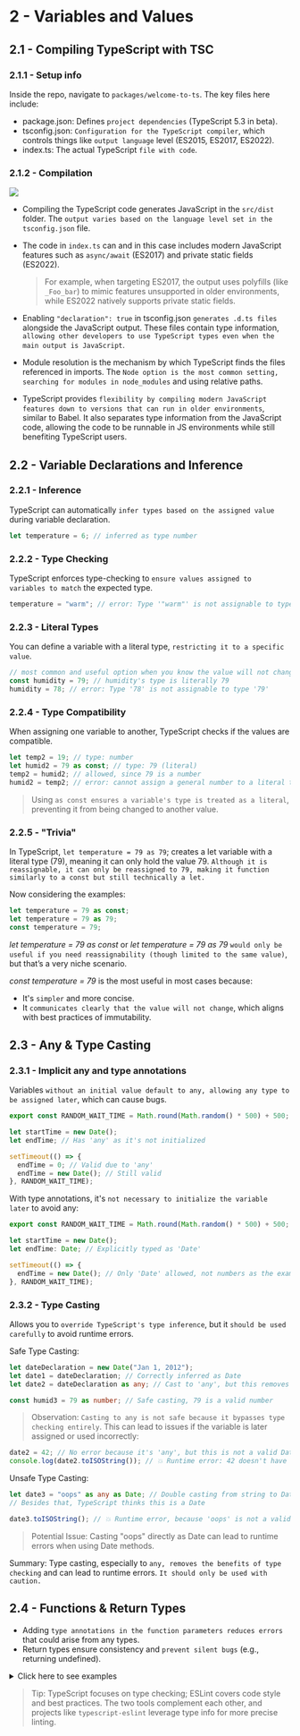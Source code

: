 # 2 - Variables and Values

## 2.1 - Compiling TypeScript with TSC

### 2.1.1 - Setup info

Inside the repo, navigate to `packages/welcome-to-ts`. The key files here include:

- package.json: Defines `project dependencies` (TypeScript 5.3 in beta).
- tsconfig.json: `Configuration for the TypeScript compiler`, which controls things like `output language` level (ES2015, ES2017, ES2022).
- index.ts: The actual TypeScript `file with code`.

### 2.1.2 - Compilation

![](https://i.imgur.com/DB7XEjg.png)

- Compiling the TypeScript code generates JavaScript in the `src/dist` folder. The `output varies based on the language level set in the tsconfig.json` file.
- The code in `index.ts` can and in this case includes modern JavaScript features such as `async/await` (ES2017) and private static fields (ES2022).

  > For example, when targeting ES2017, the output uses polyfills (like `_Foo_bar`) to mimic features unsupported in older environments, while ES2022 natively supports private static fields.

- Enabling `"declaration": true` in tsconfig.json `generates .d.ts files` alongside the JavaScript output. These files contain type information, `allowing other developers to use TypeScript types even when the main output is JavaScript`.

- Module resolution is the mechanism by which TypeScript finds the files referenced in imports. The `Node option is the most common setting, searching for modules in node_modules` and using relative paths.

- TypeScript provides `flexibility by compiling modern JavaScript features down to versions that can run in older environments`, similar to Babel. It also separates type information from the JavaScript code, allowing the code to be runnable in JS environments while still benefiting TypeScript users.

## 2.2 - Variable Declarations and Inference

### 2.2.1 - Inference

TypeScript can automatically `infer types based on the assigned value` during variable declaration.

```ts
let temperature = 6; // inferred as type number
```

### 2.2.2 - Type Checking

TypeScript enforces type-checking to `ensure values assigned to variables to match` the expected type.

```ts
temperature = "warm"; // error: Type '"warm"' is not assignable to type 'number'
```

### 2.2.3 - Literal Types

You can define a variable with a literal type, `restricting it to a specific value`.

```ts
// most common and useful option when you know the value will not change.
const humidity = 79; // humidity's type is literally 79
humidity = 78; // error: Type '78' is not assignable to type '79'
```

### 2.2.4 - Type Compatibility

When assigning one variable to another, TypeScript checks if the values are compatible.

```ts
let temp2 = 19; // type: number
let humid2 = 79 as const; // type: 79 (literal)
temp2 = humid2; // allowed, since 79 is a number
humid2 = temp2; // error: cannot assign a general number to a literal type
```

> Using `as const ensures a variable's type is treated as a literal`, preventing it from being changed to another value.

### 2.2.5 - "Trivia"

In TypeScript, `let temperature = 79 as 79`; creates a let variable with a literal type (79), meaning it can only hold the value 79. `Although it is reassignable, it can only be reassigned to 79, making it function similarly to a const but still technically a let.`

Now considering the examples:

```ts
let temperature = 79 as const;
let temperature = 79 as 79;
const temperature = 79;
```

_let temperature = 79 as const_ or _let temperature = 79 as 79_ `would only be useful if you need reassignability (though limited to the same value)`, but that’s a very niche scenario.

_const temperature = 79_ is the most useful in most cases because:

- It's `simpler` and more concise.
- It `communicates clearly that the value will not change`, which aligns with best practices of immutability.

## 2.3 - Any & Type Casting

### 2.3.1 - Implicit any and type annotations

Variables `without an initial value default to any, allowing any type to be assigned later`, which can cause bugs.

```ts
export const RANDOM_WAIT_TIME = Math.round(Math.random() * 500) + 500;

let startTime = new Date();
let endTime; // Has 'any' as it's not initialized

setTimeout(() => {
  endTime = 0; // Valid due to 'any'
  endTime = new Date(); // Still valid
}, RANDOM_WAIT_TIME);
```

With type annotations, it's `not necessary to initialize the variable later` to avoid any:

```ts
export const RANDOM_WAIT_TIME = Math.round(Math.random() * 500) + 500;

let startTime = new Date();
let endTime: Date; // Explicitly typed as 'Date'

setTimeout(() => {
  endTime = new Date(); // Only 'Date' allowed, not numbers as the example above.
}, RANDOM_WAIT_TIME);
```

### 2.3.2 - Type Casting

Allows you to `override TypeScript's type inference`, but it `should be used carefully` to avoid runtime errors.

Safe Type Casting:

```ts
let dateDeclaration = new Date("Jan 1, 2012");
let date1 = dateDeclaration; // Correctly inferred as Date
let date2 = dateDeclaration as any; // Cast to 'any', but this removes type safety, just use it if really necessary.

const humid3 = 79 as number; // Safe casting, 79 is a valid number
```

> Observation: `Casting to any is not safe because it bypasses type checking entirely`. This can lead to issues if the variable is later assigned or used incorrectly:

```ts
date2 = 42; // No error because it's 'any', but this is not a valid Date
console.log(date2.toISOString()); // 💥 Runtime error: 42 doesn't have 'toISOString'
```

Unsafe Type Casting:

```ts
let date3 = "oops" as any as Date; // Double casting from string to Date
// Besides that, TypeScript thinks this is a Date

date3.toISOString(); // 💥 Runtime error, because 'oops' is not a valid Date
```

> Potential Issue: Casting "oops" directly as Date can lead to runtime errors when using Date methods.

Summary: Type casting, especially to `any, removes the benefits of type checking` and can lead to runtime errors. `It should only be used with caution.`

## 2.4 - Functions & Return Types

- Adding `type annotations in the function parameters reduces errors` that could arise from any types.
- Return types ensure consistency and `prevent silent bugs` (e.g., returning undefined).

<details>
<summary>Click here to see examples</summary>

```ts
// Example 1:
function add(a, b) {
  return a + b; // strings? numbers? a mix?
}

const result = add(3, "4");
```

```ts
// Example 2:

//ts will infer that the sum of two numbers will be a number
function add(a: number, b: number) {
  return a + b;
}

// then we will have an error here in the second string argument
// const result = add(3, "4");

const result = add(3, 4); // -> correct one
```

```ts
// Example 3:

// but if you put some more minimal logic in the function:
function add(a: number, b: number) {
  if (Math.random() > 5) return a + b;
}

const result = add(3, 4);
result.toExponential(); // now it'll warn that maybe the value is undefined because of the conditional
```

```ts
// Example 4:

// so, to avoid that, declare the return type since the beginning to avoid delayed warnings
function add(a: number, b: number): number {
  if (Math.random() > 5) {
    return a + b;
  } else {
    return 0; // certificate that will return the type
  }
}

const result = add(3, 4);
result.toExponential();
```

</details>

> Tip: TypeScript focuses on type checking; ESLint covers code style and best practices. The two tools complement each other, and projects like `typescript-eslint` leverage type info for more precise linting.
